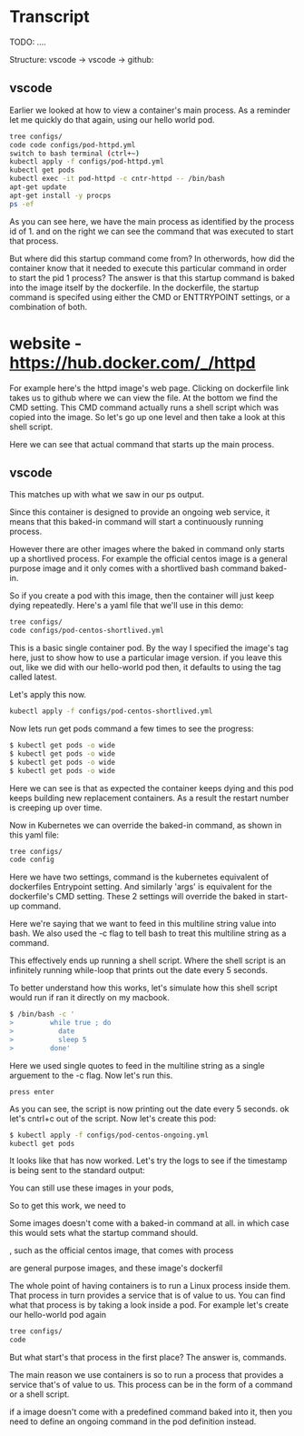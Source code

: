 # Transcript

TODO: ....

Structure:
vscode
-> vscode
-> github: 

## vscode


Earlier we looked at how to view a container's main process. As a reminder let me quickly do that again, using our hello world pod. 


```bash
tree configs/
code code configs/pod-httpd.yml
switch to bash terminal (ctrl+~) 
kubectl apply -f configs/pod-httpd.yml
kubectl get pods
kubectl exec -it pod-httpd -c cntr-httpd -- /bin/bash
apt-get update
apt-get install -y procps
ps -ef
```

As you can see here, we have the main process as identified by the process id of 1. and on the right we can see the command that was executed to start that process. 


But where did this startup command come from? In otherwords, how did the container know that it needed to execute this particular command in order to start the pid 1 process? The answer is that this startup command is baked into the image itself by the dockerfile. In the dockerfile, the startup command is specifed using either the CMD or ENTTRYPOINT settings, or a combination of both. 


# website - https://hub.docker.com/_/httpd

For example here's the httpd image's web page. Clicking on dockerfile link takes us to github where we can view the file. At the bottom we find the CMD setting. This CMD command actually runs a shell script which was copied into the image. So let's go up one level and then take a look at this shell script.

Here we can see that actual command that starts up the main process. 

## vscode

This matches up with what we saw in our ps output. 


Since this container is designed to provide an ongoing web service, it means that this baked-in command will start a continuously running process.







However there are other images where the baked in command only starts up a shortlived process. For example the official centos image is a general purpose image and it only comes with a shortlived bash command baked-in. 


So if you create a pod with this image, then the container will just keep dying repeatedly. Here's a yaml file that we'll use in this demo:

```bash
tree configs/
code configs/pod-centos-shortlived.yml 
```

This is a basic single container pod. By the way I specified the image's tag here, just to show how to use a particular image version. if you leave this out, like we did with our hello-world pod then, it defaults to using the tag called latest. 


Let's apply this now. 


```bash
kubectl apply -f configs/pod-centos-shortlived.yml
```

Now lets run get pods command a few times to see the progress:

```bash
$ kubectl get pods -o wide
$ kubectl get pods -o wide
$ kubectl get pods -o wide
$ kubectl get pods -o wide
```

Here we can see is that as expected the container keeps dying and this pod keeps building new replacement containers. As a result the restart number is creeping up over time.

Now in Kubernetes we can override the baked-in command, as shown in this yaml file:


```bash
tree configs/
code config
```

Here we have two settings, command is the kubernetes equivalent of dockerfiles Entrypoint setting. And similarly 'args' is equivalent for the dockerfile's CMD setting. These 2 settings will override the baked in start-up command. 

Here we're saying that we want to feed in this multiline string value into bash. We also used the -c flag to tell bash to treat this multiline string as a command. 

This effectively ends up running a shell script. Where the shell script is an infinitely running while-loop that prints out the date every 5 seconds. 

To better understand how this works, let's simulate how this shell script would run if ran it directly on my macbook. 



```bash - do some copy and paste. 
$ /bin/bash -c '
>         while true ; do
>           date 
>           sleep 5 
>         done'
```

Here we used single quotes to feed in the multiline string as a single arguement to the -c flag. Now let's run this. 


```instruction
press enter
```

As you can see, the script is now printing out the date every 5 seconds. ok let's cntrl+c out of the script. Now let's create this pod:

```bash
$ kubectl apply -f configs/pod-centos-ongoing.yml
kubectl get pods
```

It looks like that has now worked. Let's try the logs to see if the timestamp is being sent to the standard output:




















You can still use these images in your pods, 

So to get this work, we need to 



Some images doesn't come with a baked-in command at all. in which case this would sets what the startup command should. 



, such as the official centos image, that comes with process 


 are general purpose images, and these  image's dockerfil






The whole point of having containers is to run a Linux process inside them. That process in turn provides a service that is of value to us. You can find what that process is by taking a look inside a pod. For example let's create our hello-world pod again

```bash
tree configs/
code 
```




But what start's that process in the first place? The answer is, commands.




The main reason we use containers is so to run a process that provides a service that's of value to us. This process can be in the form of a command or a shell script. 

if a image doesn't come with a predefined command baked into it, then you need to define an ongoing command in the pod definition instead. 